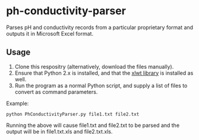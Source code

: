 ph-conductivity-parser
======================

Parses pH and conductivity records from a particular proprietary format and outputs it in Microsoft Excel format.

Usage
-----

1. Clone this respositry (alternatively, download the files manually).
2. Ensure that Python 2.x is installed, and that the [xlwt
   library](http://pypi.python.org/pypi/xlwt) is installed as well.
3. Run the program as a normal Python script, and supply a list of files
   to convert as command parameters.

Example:

    python PhConductivityParser.py file1.txt file2.txt

Running the above will cause file1.txt and file2.txt to be parsed and
the output will be in file1.txt.xls and file2.txt.xls.
